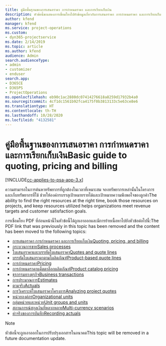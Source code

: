 ```yaml
---
title: คู่มือพื้นฐานของการเสนอราคา การกำหนดราคา และการเรียกเก็บเงิน
description: หัวข้อนี้ขะแสดงการเชื่อมโยงไปยังข้อมูลเกี่ยวกับการเสนอราคา การกำหนดราคา และการเรียกเก็บเงินขั้นพื้นฐานใน Project Service Automation
author: kfend
manager: kfend
ms.service: project-operations
ms.custom:
- dyn365-projectservice
ms.date: 2/14/2019
ms.topic: article
ms.author: kfend
audience: Admin
search.audienceType:
- admin
- customizer
- enduser
search.app:
- D365CE
- D365PS
- ProjectOperations
ms.openlocfilehash: eb90c1ac2880dc07414276618a8259d17932b4a0
ms.sourcegitcommit: 4cf1dc1561b92fca4175f0b3813133c5e63ce8e6
ms.translationtype: HT
ms.contentlocale: th-TH
ms.lasthandoff: 10/28/2020
ms.locfileid: "4132581"
---
```

# <a name="basic-guide-to-quoting-pricing-and-billing"></a><span data-ttu-id="c55c1-103">คู่มือพื้นฐานของการเสนอราคา การกำหนดราคา และการเรียกเก็บเงิน</span><span class="sxs-lookup"><span data-stu-id="c55c1-103">Basic guide to quoting, pricing and billing</span></span>

[!INCLUDE[cc-applies-to-psa-app-3.x](../../includes/cc-applies-to-psa-app-3x.md)]

<span data-ttu-id="c55c1-104">ความสามารถในการค้นหาทรัพยากรที่ถูกต้องในเวลาที่เหมาะสม จองทรัพยากรเหล่านั้นในโครงการ และเก็บทรัพยากรที่ใช้ ช่วยให้องค์กรบรรลุเป้าหมายรายได้และเป้าหมายความพึงพอใจของลูกค้า</span><span class="sxs-lookup"><span data-stu-id="c55c1-104">The ability to find the right resources at the right time, book those resources on projects, and keep resources utilized helps organizations meet revenue targets and customer satisfaction goals.</span></span> 

<span data-ttu-id="c55c1-105">การเชื่อมโยง PDF ที่ก่อนหน้านี้ในหัวข้อนี้ได้ถูกเอาออกและมีการย้ายเนื้อหาไปยังหัวข้อต่อไปนี้:</span><span class="sxs-lookup"><span data-stu-id="c55c1-105">The PDF link that was previously in this topic has been removed and the content has been moved to the following topics:</span></span>

- [<span data-ttu-id="c55c1-106">การเสนอราคา การกำหนดราคา และการเรียกเก็บเงิน</span><span class="sxs-lookup"><span data-stu-id="c55c1-106">Quoting, pricing, and billing</span></span>](../quote-bill-price.md)
- [<span data-ttu-id="c55c1-107">กระบวนการขาย</span><span class="sxs-lookup"><span data-stu-id="c55c1-107">Sales processes</span></span>](../basic-sales-process.md)
- [<span data-ttu-id="c55c1-108">ใบเสนอราคาและบรรทัดใบเสนอราคา</span><span class="sxs-lookup"><span data-stu-id="c55c1-108">Quotes and quote lines</span></span>](../basic-quote-lines.md)
- [<span data-ttu-id="c55c1-109">บรรทัดใบเสนอราคาตามโผลิตภัณฑ์</span><span class="sxs-lookup"><span data-stu-id="c55c1-109">Product-based quote lines</span></span>](../product-based-quote-lines.md)
- [<span data-ttu-id="c55c1-110">การกำหนดราคา</span><span class="sxs-lookup"><span data-stu-id="c55c1-110">Pricing</span></span>](../basic-pricing.md)
- [<span data-ttu-id="c55c1-111">การกำหนดราคาแค็ตตาล็อกผลิตภัณฑ์</span><span class="sxs-lookup"><span data-stu-id="c55c1-111">Product catalog pricing</span></span>](../product-catalog-pricing.md)
- [<span data-ttu-id="c55c1-112">ธุรกรรมทางธุรกิจ</span><span class="sxs-lookup"><span data-stu-id="c55c1-112">Business transactions</span></span>](../basic-business-transactions.md)
- [<span data-ttu-id="c55c1-113">การประมาณการ</span><span class="sxs-lookup"><span data-stu-id="c55c1-113">Estimates</span></span>](../estimates.md)
- [<span data-ttu-id="c55c1-114">ตามจริง</span><span class="sxs-lookup"><span data-stu-id="c55c1-114">Actuals</span></span>](../actuals.md)
- [<span data-ttu-id="c55c1-115">การวิเคราะห์ใบเสนอราคาโครงการ</span><span class="sxs-lookup"><span data-stu-id="c55c1-115">Analyzing project quotes</span></span>](../basic-analyzing-quotes.md)
- [<span data-ttu-id="c55c1-116">หน่วยองค์กร</span><span class="sxs-lookup"><span data-stu-id="c55c1-116">Organizational units</span></span>](../advanced-organizational.md)
- [<span data-ttu-id="c55c1-117">กลุ่มหน่วยและหน่วย</span><span class="sxs-lookup"><span data-stu-id="c55c1-117">Unit groups and units</span></span>](../advanced-units.md)
- [<span data-ttu-id="c55c1-118">สถานการณ์สกุลเงินที่หลากหลาย</span><span class="sxs-lookup"><span data-stu-id="c55c1-118">Multi-currency scenarios</span></span>](../advanced-currency.md)
- [<span data-ttu-id="c55c1-119">ค่าจริงของการบันทึก</span><span class="sxs-lookup"><span data-stu-id="c55c1-119">Recording actuals</span></span>](../advanced-actuals.md)

> [!NOTE]
> <span data-ttu-id="c55c1-120">หัวข้อนี้จะถูกเอาออกในการปรับปรุงเอกสารในอนาคต</span><span class="sxs-lookup"><span data-stu-id="c55c1-120">This topic will be removed in a future documentation update.</span></span> 
